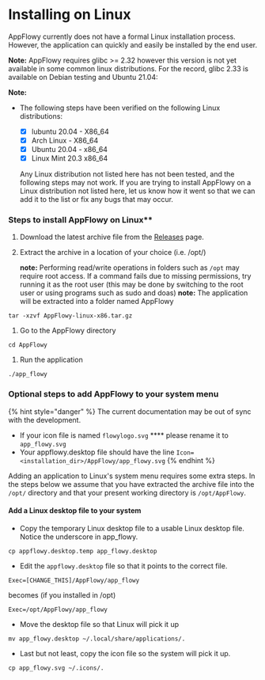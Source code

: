 # Installing on Linux

AppFlowy currently does not have a formal Linux installation process. However, the application can quickly and easily be installed by the end user.

**Note:** AppFlowy requires glibc >= 2.32 however this version is not yet available in some common linux distributions. For the record, glibc 2.33 is available on Debian testing and Ubuntu 21.04:

**Note:**

*   The following steps have been verified on the following Linux distributions:

    * [x] lubuntu 20.04 - X86\_64
    * [x] Arch Linux - X86\_64
    * [x] Ubuntu 20.04 - x86\_64
    * [x] Linux Mint 20.3 x86\_64

    Any Linux distribution not listed here has not been tested, and the following steps may not work. If you are trying to install AppFlowy on a Linux distribution not listed here, let us know how it went so that we can add it to the list or fix any bugs that may occur.

### Steps to install AppFlowy on Linux\*\*

1. Download the latest archive file from the [Releases](https://github.com/AppFlowy-IO/appflowy/releases) page.
2.  Extract the archive in a location of your choice (i.e. /opt/)

    **note:** Performing read/write operations in folders such as `/opt` may require root access. If a command fails due to missing permissions, try running it as the root user (this may be done by switching to the root user or using programs such as sudo and doas) **note:** The application will be extracted into a folder named AppFlowy

```shell
tar -xzvf AppFlowy-linux-x86.tar.gz
```

1. Go to the AppFlowy directory

```shell
cd AppFlowy
```

1. Run the application

```shell
./app_flowy
```

### Optional steps to add AppFlowy to your system menu

{% hint style="danger" %}
The current documentation may be out of sync with the development.

* If your icon file is named `flowylogo.svg` \*\*\*\* please rename it to `app_flowy.svg`
* Your appflowy.desktop file should have the line `Icon=<installation_dir>/AppFlowy/app_flowy.svg`
{% endhint %}

Adding an application to Linux's system menu requires some extra steps. In the steps below we assume that you have extracted the archive file into the `/opt/` directory and that your present working directory is `/opt/AppFlowy`.

#### Add a Linux desktop file to your system

* Copy the temporary Linux desktop file to a usable Linux desktop file. Notice the underscore in app\_flowy.

```shell
cp appflowy.desktop.temp app_flowy.desktop
```

* Edit the `appflowy.desktop` file so that it points to the correct file.

```shell
Exec=[CHANGE_THIS]/AppFlowy/app_flowy
```

becomes (if you installed in /opt)

```shell
Exec=/opt/AppFlowy/app_flowy
```

* Move the desktop file so that Linux will pick it up

```shell
mv app_flowy.desktop ~/.local/share/applications/.
```

* Last but not least, copy the icon file so the system will pick it up.

```
cp app_flowy.svg ~/.icons/.
```
